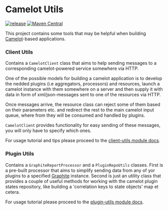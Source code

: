 # Camelot Utils

[![release](http://github-release-version.herokuapp.com/github/camelot-framework/camelot-utils/release.svg?style=flat)](https://github.com/camelot-framework/camelot-utils/releases/latest) [![Maven Central](https://maven-badges.herokuapp.com/maven-central/ru.yandex.qatools.camelot.utils/camelot-utils/badge.svg?style=flat)](https://maven-badges.herokuapp.com/maven-central/ru.yandex.qatools.camelot.utils/camelot-utils)

This project contains some tools that may be helpful when building
[Camelot]-based applications.

### Client Utils

Contains a ```CamelotClient``` class that aims to help sending messages
to a corresponding camelot-powered service somewhere via HTTP.

One of the possible models for building a camelot application 
is to develop the nedded plugins (i.e aggregators, processors) 
and resources, launch a camelot instance with them somewhere 
on a server and then supply it with data in form of xml/json-messages
sent to one of the resources via HTTP.

Once messages arrive, the resource class can reject some of them based
on their parameters etc. and redirect the rest to the main camelot 
input queue, where from they will be consumed and handled by plugins.

```CamelotClient``` provides functionality for easy sending of these messages, 
you will only have to specify which ones.

For usage tutorial and tips please proceed to the [client-utils module docs].

### Plugin Utils

Contains a ```GraphiteReportProcessor``` and a ```PluginRepoUtils``` classes.
First is a pre-built processor that aims to simplify sending data from any
of yor plugins to a specified [Graphite] instance. Second is just an utility
class that provides a couple of useful methods for working with the camelot 
plugin states repository, like building a 'correlation keys to state objects' 
map et cetera.

For usage tutorial please proceed to the [plugin-utils module docs].

[camelot]: https://github.com/camelot-framework/camelot
[graphite]: http://graphite.wikidot.com/
[client-utils module docs]: https://github.com/camelot-framework/camelot-utils/blob/master/client-utils/README.md
[plugin-utils module docs]: https://github.com/camelot-framework/camelot-utils/blob/master/plugin-utils/README.md

